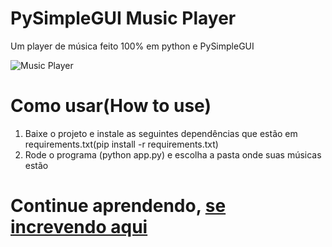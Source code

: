 # PySimpleGUI Music Player
Um player de música feito 100% em python e PySimpleGUI

![Music Player](https://i.ibb.co/jWX52DD/Screenshot-from-2021-06-05-20-04-20.png)

# Como usar(How to use)

1. Baixe o projeto e instale as seguintes dependências que estão em requirements.txt(pip install -r requirements.txt)
2. Rode o programa (python app.py) e escolha a pasta onde suas músicas estão

# Continue aprendendo, [se increvendo aqui](https://www.youtube.com/c/DevAprender?sub_confirmation=1)
